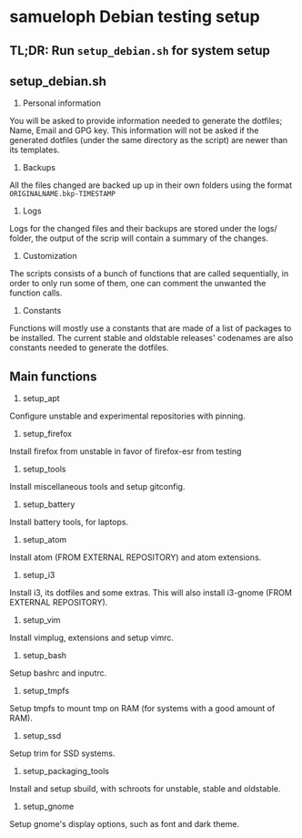 # samueloph Debian testing setup

## TL;DR: Run `setup_debian.sh` for system setup

## setup_debian.sh

1. Personal information

 You will be asked to provide information needed to generate the dotfiles; Name, Email and GPG key. This information will not be asked if the generated dotfiles (under the same directory as the script) are newer than its templates.

1. Backups

 All the files changed are backed up up in their own folders using the format `ORIGINALNAME.bkp-TIMESTAMP`

1. Logs

 Logs for the changed files and their backups are stored under the logs/ folder, the output of the scrip will contain a summary of the changes.

1. Customization

 The scripts consists of a bunch of functions that are called sequentially, in order to only run some of them, one can comment the unwanted the function calls.

1. Constants

 Functions will mostly use a constants that are made of a list of packages to be installed. The current stable and oldstable releases' codenames are also constants needed to generate the dotfiles.

## Main functions

1. setup_apt

 Configure unstable and experimental repositories with pinning.

1. setup_firefox

 Install firefox from unstable in favor of firefox-esr from testing

1. setup_tools

 Install miscellaneous tools and setup gitconfig.

1. setup_battery

 Install battery tools, for laptops.

1. setup_atom

 Install atom (FROM EXTERNAL REPOSITORY) and atom extensions.

1. setup_i3

 Install i3, its dotfiles and some extras. This will also install i3-gnome (FROM EXTERNAL REPOSITORY).

1. setup_vim

 Install vimplug, extensions and setup vimrc.

1. setup_bash

 Setup bashrc and inputrc.

1. setup_tmpfs

 Setup tmpfs to mount tmp on RAM (for systems with a good amount of RAM).

1. setup_ssd

 Setup trim for SSD systems.

1. setup_packaging_tools

 Install and setup sbuild, with schroots for unstable, stable and oldstable.

1. setup_gnome

 Setup gnome's display options, such as font and dark theme.
